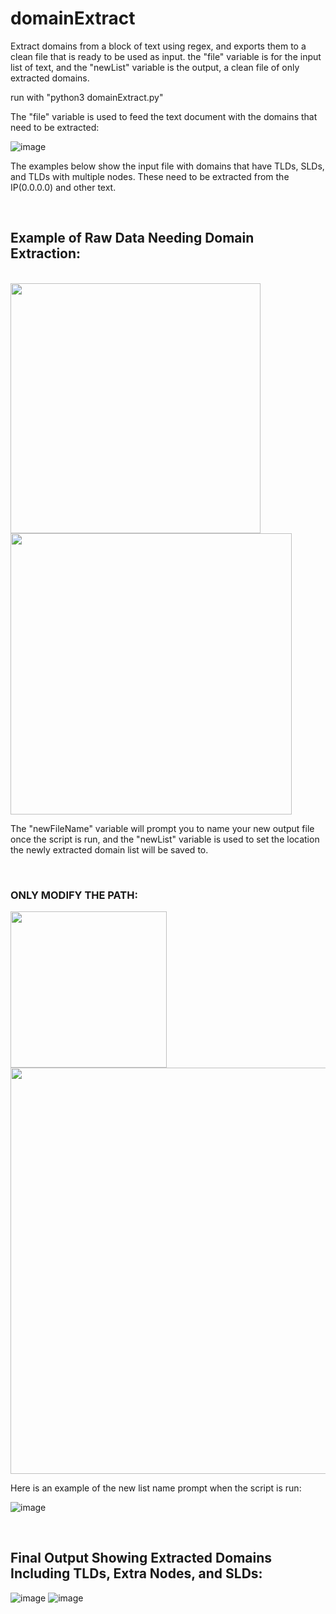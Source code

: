 # domainExtract #
Extract domains from a block of text using regex, and exports them to a clean file that is ready to be used as input.
the "file" variable is for the input list of text, and the "newList" variable is the output, a clean file of only extracted domains.

run with "python3 domainExtract.py"

The "file" variable is used to feed the text document with the domains that need to be extracted:

![image](https://user-images.githubusercontent.com/10188810/132138767-da4c4335-ecc4-43c4-a17f-c0ef5276089b.png)

The examples below show the input file with domains that have TLDs, SLDs, and TLDs with multiple nodes. These need to be extracted from the IP(0.0.0.0) and other text.

<br />

## Example of Raw Data Needing Domain Extraction: ##

<br />

<img align="left" width="400" src="https://user-images.githubusercontent.com/10188810/132138789-a9c0c746-3d9f-4225-b196-2f19f36ac38f.png" />
<img align="center" width="450" src="https://user-images.githubusercontent.com/10188810/132138868-096aecee-5294-48ef-8df7-b859d4c93a91.png" />

<br />

The "newFileName" variable will prompt you to name your new output file once the script is run, and the "newList" variable is used to set the location the newly extracted domain list will be saved to. 

<br />

### ONLY MODIFY THE PATH: ###

<img align="center" width="250" src="https://user-images.githubusercontent.com/10188810/132139056-da51063a-36d2-4af0-be79-ce1be8cf4c2f.png" />
<img align="center" width="650" src="https://user-images.githubusercontent.com/10188810/132138993-5e2a49c4-b0a1-4a06-b82f-45403de70ba3.png" />

<br />

Here is an example of the new list name prompt when the script is run:

![image](https://user-images.githubusercontent.com/10188810/132139164-854d6d66-b3cc-4712-a3cd-84490ac4ee5e.png)

<br />

## Final Output Showing Extracted Domains Including TLDs, Extra Nodes, and SLDs: ##

![image](https://user-images.githubusercontent.com/10188810/132139288-c28514aa-db4c-4a77-a934-e6112df6061c.png)
![image](https://user-images.githubusercontent.com/10188810/132139317-c857c39b-ff16-4fbc-9275-cbf5a127843d.png)

